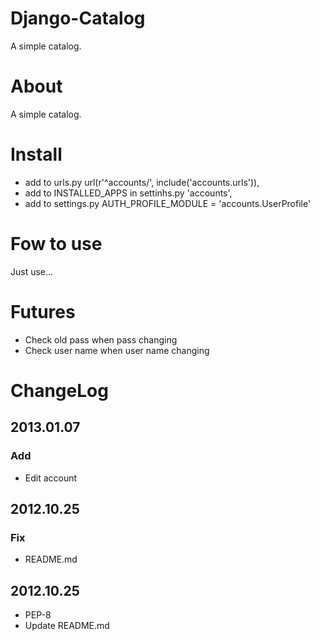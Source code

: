 # Django-Catalog
A simple catalog.

# About
A simple catalog.

# Install
* add to urls.py url(r'^accounts/', include('accounts.urls')),
* add to INSTALLED_APPS in settinhs.py 'accounts',
* add to settings.py AUTH_PROFILE_MODULE = 'accounts.UserProfile'

# Fow to use
Just use...

# Futures
* Check old pass when pass changing
* Check user name when user name changing

# ChangeLog
## 2013.01.07
### Add
* Edit account

## 2012.10.25
### Fix
* README.md

## 2012.10.25
* PEP-8
* Update README.md
